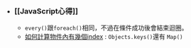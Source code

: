 - ### [[JavaScript心得]]
	- `every()`跟`foreach()`相同，不過在條件成功後會結束迴圈。
	- [如何計算物件內有幾個index](https://www.delftstack.com/zh-tw/howto/javascript/javascript-number-of-keys-in-object/#%e5%9c%a8-javascript-%e4%b8%ad%e4%bd%bf%e7%94%a8-map-%e4%be%86%e8%a8%88%e7%ae%97%e7%89%a9%e4%bb%b6%e4%b8%ad%e7%9a%84%e9%8d%b5%e7%9a%84%e6%95%b8%e9%87%8f) : `Objects.keys()`還有 `Map()`